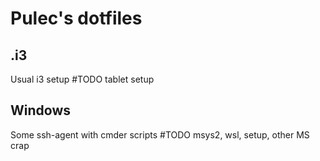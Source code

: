 # Pulec's dotfiles

## .i3
Usual i3 setup
#TODO
tablet setup

## Windows
Some ssh-agent with cmder scripts
#TODO
msys2, wsl, setup, other MS crap
